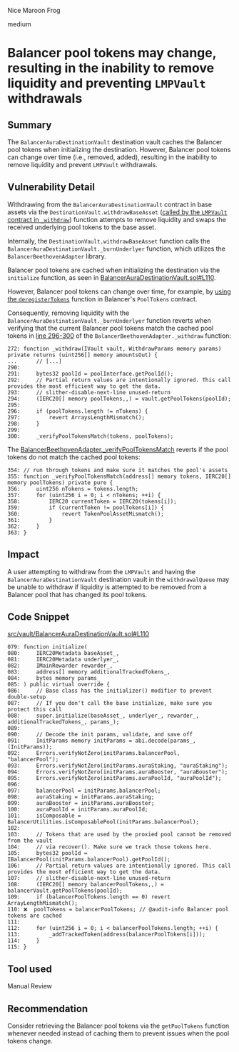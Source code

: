 Nice Maroon Frog

medium

# Balancer pool tokens may change, resulting in the inability to remove liquidity and preventing `LMPVault` withdrawals
## Summary

The `BalancerAuraDestinationVault` destination vault caches the Balancer pool tokens when initializing the destination. However, Balancer pool tokens can change over time (i.e., removed, added), resulting in the inability to remove liquidity and prevent `LMPVault` withdrawals.

## Vulnerability Detail

Withdrawing from the `BalancerAuraDestinationVault` contract in base assets via the `DestinationVault.withdrawBaseAsset` ([called by the `LMPVault` contract in `_withdraw`](https://github.com/sherlock-audit/2023-06-tokemak/blob/main/v2-core-audit-2023-07-14/src/vault/LMPVault.sol#L483)) function attempts to remove liquidity and swaps the received underlying pool tokens to the base asset.

Internally, the `DestinationVault.withdrawBaseAsset` function calls the `BalancerAuraDestinationVault._burnUnderlyer` function, which utilizes the `BalancerBeethovenAdapter` library.

Balancer pool tokens are cached when initializing the destination via the `initialize` function, as seen in [BalancerAuraDestinationVault.sol#L110](https://github.com/sherlock-audit/2023-06-tokemak/blob/main/v2-core-audit-2023-07-14/src/vault/BalancerAuraDestinationVault.sol#L110).

However, Balancer pool tokens can change over time, for example, by [using the `deregisterTokens`](https://github.com/balancer/balancer-v2-monorepo/blob/227683919a7031615c0bc7f144666cdf3883d212/pkg/vault/contracts/PoolTokens.sol#L59) function in Balancer's `PoolTokens` contract.

Consequently, removing liquidity with the `BalancerAuraDestinationVault._burnUnderlyer` function reverts when verifying that the current Balancer pool tokens match the cached pool tokens in [line 296-300](https://github.com/sherlock-audit/2023-06-tokemak/blob/main/v2-core-audit-2023-07-14/src/destinations/adapters/BalancerBeethovenAdapter.sol#L296-L300) of the `BalancerBeethovenAdapter._withdraw` function:

```solidity
272: function _withdraw(IVault vault, WithdrawParams memory params) private returns (uint256[] memory amountsOut) {
...      // [...]
290:
291:     bytes32 poolId = poolInterface.getPoolId();
292:     // Partial return values are intentionally ignored. This call provides the most efficient way to get the data.
293:     // slither-disable-next-line unused-return
294:     (IERC20[] memory poolTokens,,) = vault.getPoolTokens(poolId);
295:
296:     if (poolTokens.length != nTokens) {
297:         revert ArraysLengthMismatch();
298:     }
299:
300:     _verifyPoolTokensMatch(tokens, poolTokens);
```

The [BalancerBeethovenAdapter.\_verifyPoolTokensMatch](https://github.com/sherlock-audit/2023-06-tokemak/blob/main/v2-core-audit-2023-07-14/src/destinations/adapters/BalancerBeethovenAdapter.sol#L355-L363) reverts if the pool tokens do not match the cached pool tokens:

```solidity
354: // run through tokens and make sure it matches the pool's assets
355: function _verifyPoolTokensMatch(address[] memory tokens, IERC20[] memory poolTokens) private pure {
356:     uint256 nTokens = tokens.length;
357:     for (uint256 i = 0; i < nTokens; ++i) {
358:         IERC20 currentToken = IERC20(tokens[i]);
359:         if (currentToken != poolTokens[i]) {
360:             revert TokenPoolAssetMismatch();
361:         }
362:     }
363: }
```

## Impact

A user attempting to withdraw from the `LMPVault` and having the `BalancerAuraDestinationVault` destination vault in the `withdrawalQueue` may be unable to withdraw if liquidity is attempted to be removed from a Balancer pool that has changed its pool tokens.

## Code Snippet

[src/vault/BalancerAuraDestinationVault.sol#L110](https://github.com/sherlock-audit/2023-06-tokemak/blob/main/v2-core-audit-2023-07-14/src/vault/BalancerAuraDestinationVault.sol#L110)

```solidity
079: function initialize(
080:     IERC20Metadata baseAsset_,
081:     IERC20Metadata underlyer_,
082:     IMainRewarder rewarder_,
083:     address[] memory additionalTrackedTokens_,
084:     bytes memory params_
085: ) public virtual override {
086:     // Base class has the initializer() modifier to prevent double-setup
087:     // If you don't call the base initialize, make sure you protect this call
088:     super.initialize(baseAsset_, underlyer_, rewarder_, additionalTrackedTokens_, params_);
089:
090:     // Decode the init params, validate, and save off
091:     InitParams memory initParams = abi.decode(params_, (InitParams));
092:     Errors.verifyNotZero(initParams.balancerPool, "balancerPool");
093:     Errors.verifyNotZero(initParams.auraStaking, "auraStaking");
094:     Errors.verifyNotZero(initParams.auraBooster, "auraBooster");
095:     Errors.verifyNotZero(initParams.auraPoolId, "auraPoolId");
096:
097:     balancerPool = initParams.balancerPool;
098:     auraStaking = initParams.auraStaking;
099:     auraBooster = initParams.auraBooster;
100:     auraPoolId = initParams.auraPoolId;
101:     isComposable = BalancerUtilities.isComposablePool(initParams.balancerPool);
102:
103:     // Tokens that are used by the proxied pool cannot be removed from the vault
104:     // via recover(). Make sure we track those tokens here.
105:     bytes32 poolId = IBalancerPool(initParams.balancerPool).getPoolId();
106:     // Partial return values are intentionally ignored. This call provides the most efficient way to get the data.
107:     // slither-disable-next-line unused-return
108:     (IERC20[] memory balancerPoolTokens,,) = balancerVault.getPoolTokens(poolId);
109:     if (balancerPoolTokens.length == 0) revert ArrayLengthMismatch();
110: ❌  poolTokens = balancerPoolTokens; // @audit-info Balancer pool tokens are cached
111:
112:     for (uint256 i = 0; i < balancerPoolTokens.length; ++i) {
113:         _addTrackedToken(address(balancerPoolTokens[i]));
114:     }
115: }
```

## Tool used

Manual Review

## Recommendation

Consider retrieving the Balancer pool tokens via the `getPoolTokens` function whenever needed instead of caching them to prevent issues when the pool tokens change.
